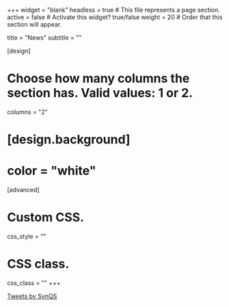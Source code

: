 +++
widget = "blank"
headless = true  # This file represents a page section.
active = false  # Activate this widget? true/false
weight = 20  # Order that this section will appear.

title = "News"
subtitle = ""

[design]
  # Choose how many columns the section has. Valid values: 1 or 2.
  columns = "2"

# [design.background]
#   color = "white"

[advanced]
 # Custom CSS.
 css_style = ""

 # CSS class.
 css_class = ""
+++

<a class="twitter-timeline" data-height="600" data-width="400" data-chrome="transparent" href="https://twitter.com/synqs">Tweets by SynQS</a> <script async src="https://platform.twitter.com/widgets.js" charset="utf-8"></script>
